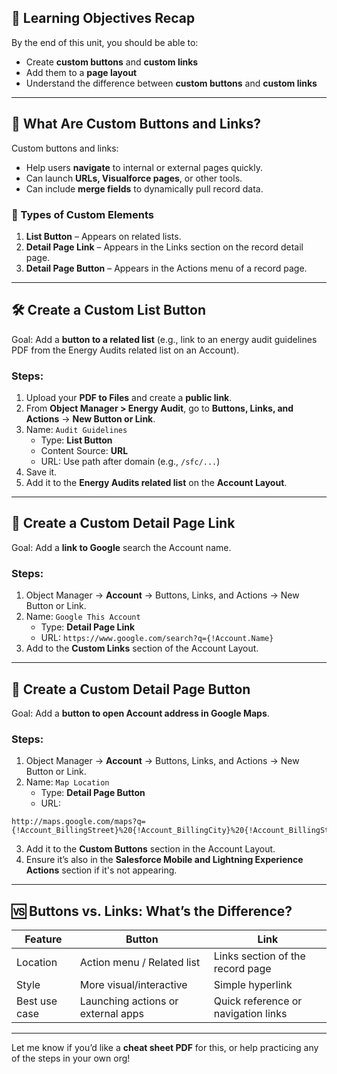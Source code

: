 ## 🔧 **Learning Objectives Recap**
By the end of this unit, you should be able to:
- Create **custom buttons** and **custom links**
- Add them to a **page layout**
- Understand the difference between **custom buttons** and **custom links**

---

## 🧩 **What Are Custom Buttons and Links?**
Custom buttons and links:
- Help users **navigate** to internal or external pages quickly.
- Can launch **URLs, Visualforce pages**, or other tools.
- Can include **merge fields** to dynamically pull record data.

### 📌 Types of Custom Elements
1. **List Button** – Appears on related lists.
2. **Detail Page Link** – Appears in the Links section on the record detail page.
3. **Detail Page Button** – Appears in the Actions menu of a record page.

---

## 🛠️ **Create a Custom List Button**
Goal: Add a **button to a related list** (e.g., link to an energy audit guidelines PDF from the Energy Audits related list on an Account).

### Steps:
1. Upload your **PDF to Files** and create a **public link**.
2. From **Object Manager > Energy Audit**, go to **Buttons, Links, and Actions** → **New Button or Link**.
3. Name: `Audit Guidelines`
   - Type: **List Button**
   - Content Source: **URL**
   - URL: Use path after domain (e.g., `/sfc/...`)
4. Save it.
5. Add it to the **Energy Audits related list** on the **Account Layout**.

---

## 🔗 **Create a Custom Detail Page Link**
Goal: Add a **link to Google** search the Account name.

### Steps:
1. Object Manager → **Account** → Buttons, Links, and Actions → New Button or Link.
2. Name: `Google This Account`
   - Type: **Detail Page Link**
   - URL: `https://www.google.com/search?q={!Account.Name}`
3. Add to the **Custom Links** section of the Account Layout.

---

## 📍 **Create a Custom Detail Page Button**
Goal: Add a **button to open Account address in Google Maps**.

### Steps:
1. Object Manager → **Account** → Buttons, Links, and Actions → New Button or Link.
2. Name: `Map Location`
   - Type: **Detail Page Button**
   - URL:
```http
http://maps.google.com/maps?q={!Account_BillingStreet}%20{!Account_BillingCity}%20{!Account_BillingState}%20{!Account_BillingPostalCode}
```
3. Add it to the **Custom Buttons** section in the Account Layout.
4. Ensure it’s also in the **Salesforce Mobile and Lightning Experience Actions** section if it's not appearing.

---

## 🆚 **Buttons vs. Links: What’s the Difference?**
| Feature                | Button                                  | Link                                      |
|------------------------|------------------------------------------|-------------------------------------------|
| Location               | Action menu / Related list               | Links section of the record page          |
| Style                  | More visual/interactive                  | Simple hyperlink                          |
| Best use case          | Launching actions or external apps       | Quick reference or navigation links       |

---

Let me know if you’d like a **cheat sheet PDF** for this, or help practicing any of the steps in your own org!